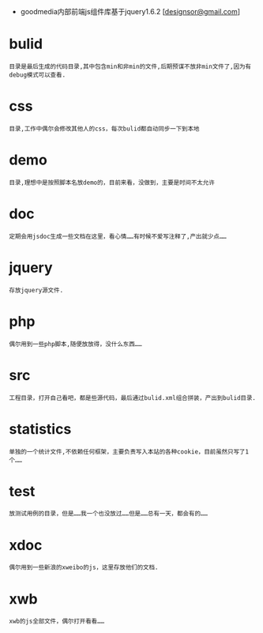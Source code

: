 ﻿* goodmedia内部前端js组件库基于jquery1.6.2 [designsor@gmail.com]

# bulid 

	目录是最后生成的代码目录,其中包含min和非min的文件,后期预谋不放非min文件了,因为有debug模式可以查看.

# css 

	目录,工作中偶尔会修改其他人的css，每次bulid都自动同步一下到本地

# demo 
	
	目录,理想中是按照脚本名放demo的，目前来看，没做到，主要是时间不太允许

# doc 
	
	定期会用jsdoc生成一些文档在这里，看心情……有时候不爱写注释了,产出就少点……

# jquery
	
	存放jquery源文件.

# php

	偶尔用到一些php脚本,随便放放得，没什么东西……

# src

	工程目录，打开自己看吧，都是些源代码，最后通过bulid.xml组合拼装，产出到bulid目录.

# statistics

	单独的一个统计文件,不依赖任何框架，主要负责写入本站的各种cookie，目前虽然只写了1个……

# test

	放测试用例的目录，但是……我一个也没放过……但是……总有一天，都会有的……

# xdoc

	偶尔用到一些新浪的xweibo的js，这里存放他们的文档.

# xwb

	xwb的js全部文件，偶尔打开看看……
